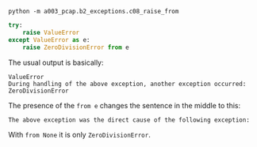 `python -m a003_pcap.b2_exceptions.c08_raise_from`


```python
try:
    raise ValueError
except ValueError as e:
    raise ZeroDivisionError from e
```

The usual output is basically:

``` 
ValueError
During handling of the above exception, another exception occurred:
ZeroDivisionError
```

The presence of the `from e` changes the sentence in the middle to this:

``` 
The above exception was the direct cause of the following exception:
```

With `from None` it is only `ZeroDivisionError`.